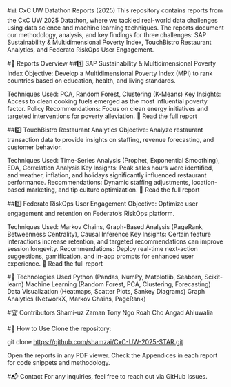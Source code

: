 #📊 CxC UW Datathon Reports (2025)
This repository contains reports from the CxC UW 2025 Datathon, where we tackled real-world data challenges using data science and machine learning techniques. The reports document our methodology, analysis, and key findings for three challenges: SAP Sustainability & Multidimensional Poverty Index, TouchBistro Restaurant Analytics, and Federato RiskOps User Engagement.

#📂 Reports Overview
##1️⃣ SAP Sustainability & Multidimensional Poverty Index
Objective: Develop a Multidimensional Poverty Index (MPI) to rank countries based on education, health, and living standards.

Techniques Used: PCA, Random Forest, Clustering (K-Means)
Key Insights: Access to clean cooking fuels emerged as the most influential poverty factor.
Policy Recommendations: Focus on clean energy initiatives and targeted interventions for poverty alleviation.
📄 Read the full report

##2️⃣ TouchBistro Restaurant Analytics
Objective: Analyze restaurant transaction data to provide insights on staffing, revenue forecasting, and customer behavior.

Techniques Used: Time-Series Analysis (Prophet, Exponential Smoothing), EDA, Correlation Analysis
Key Insights: Peak sales hours were identified, and weather, inflation, and holidays significantly influenced restaurant performance.
Recommendations: Dynamic staffing adjustments, location-based marketing, and tip culture optimization.
📄 Read the full report

##3️⃣ Federato RiskOps User Engagement
Objective: Optimize user engagement and retention on Federato’s RiskOps platform.

Techniques Used: Markov Chains, Graph-Based Analysis (PageRank, Betweenness Centrality), Causal Inference
Key Insights: Certain feature interactions increase retention, and targeted recommendations can improve session longevity.
Recommendations: Deploy real-time next-action suggestions, gamification, and in-app prompts for enhanced user experience.
📄 Read the full report

#🚀 Technologies Used
Python (Pandas, NumPy, Matplotlib, Seaborn, Scikit-learn)
Machine Learning (Random Forest, PCA, Clustering, Forecasting)
Data Visualization (Heatmaps, Scatter Plots, Sankey Diagrams)
Graph Analytics (NetworkX, Markov Chains, PageRank)

#🏆 Contributors
Shami-uz Zaman
Tony Ngo
Roah Cho
Angad Ahluwalia

#📌 How to Use
Clone the repository:

git clone https://github.com/shamzai/CxC-UW-2025-STAR.git

Open the reports in any PDF viewer.
Check the Appendices in each report for code snippets and methodology.

#📬 Contact
For any inquiries, feel free to reach out via GitHub Issues.

